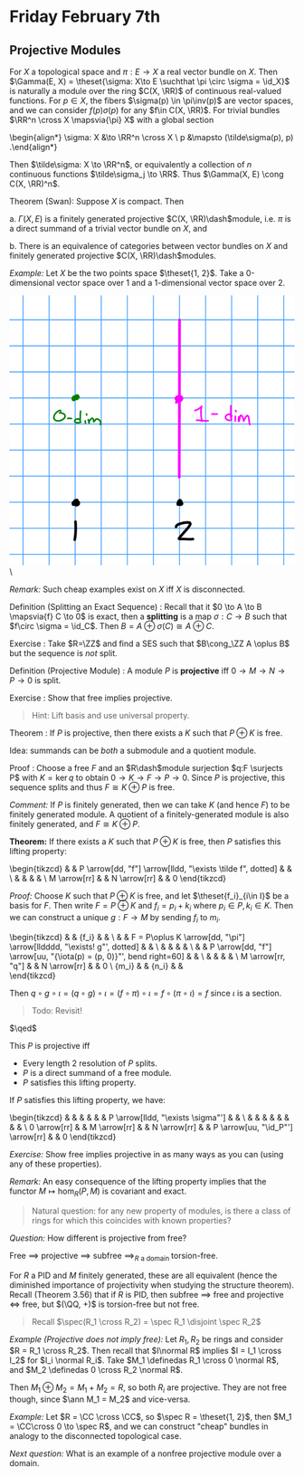 # Friday February 7th

## Projective Modules

For $X$ a topological space and $\pi:E\to X$ a real vector bundle on $X$.
Then $\Gamma(E, X) = \theset{\sigma: X\to E \suchthat \pi \circ \sigma = \id_X}$ is naturally a module over the ring $C(X, \RR)$ of continuous real-valued functions.
For $p\in X$, the fibers $\sigma(p) \in \pi\inv(p)$ are vector spaces, and we can consider $f(p)\sigma(p)$ for any $f\in C(X, \RR)$.
For trivial bundles $\RR^n \cross X \mapsvia{\pi} X$ with a global section

\begin{align*}
\sigma: X &\to \RR^n \cross X \\
p &\mapsto (\tilde\sigma(p), p)
.\end{align*}

Then $\tilde\sigma: X \to \RR^n$, or equivalently a collection of $n$ continuous functions $\tilde\sigma_j \to \RR$.
Thus $\Gamma(X, E) \cong C(X, \RR)^n$.

Theorem (Swan):
Suppose $X$ is compact. 
Then

a. $\Gamma(X, E)$ is a finitely generated projective $C(X, \RR)\dash$module, i.e. $\pi$ is a direct summand of a trivial vector bundle on $X$, and

b. There is an equivalence of categories between vector bundles on $X$ and finitely generated projective $C(X, \RR)\dash$modules.

*Example:*
Let $X$ be the two points space $\theset{1, 2}$.
Take a 0-dimensional vector space over $1$ and a 1-dimensional vector space over $2$.

![Image](figures/2020-02-07-11:30.png)\

*Remark:*
Such cheap examples exist on $X$ iff $X$ is disconnected.

Definition (Splitting an Exact Sequence)
: Recall that it $0 \to A \to B \mapsvia{f} C \to 0$ is exact, then a **splitting** is a map $\sigma: C\to B$ such that $f\circ \sigma = \id_C$.
  Then $B = A \oplus \sigma(C) \cong A \oplus C$.

Exercise
: Take $R=\ZZ$ and find a SES such that $B\cong_\ZZ A \oplus B$ but the sequence is *not* split.

Definition (Projective Module)
: A module $P$ is **projective** iff $0 \to M \to N \to P \to 0$ is split.

Exercise
: Show that free implies projective.

> Hint: Lift basis and use universal property.

Theorem
: If $P$ is projective, then there exists a $K$ such that $P\oplus K$ is free.

Idea: summands can be *both* a submodule and a quotient module.

Proof
: Choose a free $F$ and an $R\dash$module surjection $q:F \surjects P$ with $K = \ker q$ to obtain $0 \to K \to F \to P \to 0$.
  Since $P$ is projective, this sequence splits and thus $F \cong K \oplus P$ is free.

*Comment:*
If $P$ is finitely generated, then we can take $K$ (and hence $F$) to be finitely generated module. 
A quotient of a finitely-generated module is also finitely generated, and $F \cong K \oplus P$.

**Theorem:**
If there exists a $K$ such that $P\oplus K$ is free, then $P$ satisfies this lifting property:

\begin{tikzcd}
             &  & P \arrow[dd, "f"] \arrow[lldd, "\exists \tilde f", dotted] &  &   \\
             &  &                                                            &  &   \\
M \arrow[rr] &  & N \arrow[rr]                                               &  & 0
\end{tikzcd}

*Proof:*
Choose $K$ such that $P \oplus K$ is free, and let $\theset{f_i}_{i\in I}$ be a basis for $F$.
Then write $F = P \oplus K$ and $f_i = p_i + k_i$ where $p_i \in P, k_i \in K$.
Then we can construct a unique $g: F\to M$  by sending $f_i$ to $m_i$.

\begin{tikzcd}
                  &  & \{f_i\}                                                               &  &   \\
                  &  & F = P\oplus K \arrow[dd, "\pi"] \arrow[lldddd, "\exists! g"', dotted] &  &   \\
                  &  &                                                                       &  &   \\
                  &  & P \arrow[dd, "f"] \arrow[uu, "{\iota(p) = (p, 0)}"', bend right=60]   &  &   \\
                  &  &                                                                       &  &   \\
M \arrow[rr, "q"] &  & N \arrow[rr]                                                          &  & 0 \\
\{m_i\}           &  & \{n_i\}                                                               &  &  
\end{tikzcd}

Then $q\circ g\circ \iota = (q\circ g) \circ \iota = (f\circ \pi) \circ \iota = f \circ (\pi \circ \iota) = f$ since $\iota$ is a section.

> Todo: Revisit!

$\qed$

This $P$ is projective iff

- Every length 2 resolution of $P$ splits.
- $P$ is a direct summand of a free module.
- $P$ satisfies this lifting property.

If $P$ satisfies this lifting property, we have:

\begin{tikzcd}
             &  &              &  &              &  & P \arrow[lldd, "\exists \sigma"'] &  &   \\
             &  &              &  &              &  &                                   &  &   \\
0 \arrow[rr] &  & M \arrow[rr] &  & N \arrow[rr] &  & P \arrow[uu, "\id_P"'] \arrow[rr] &  & 0
\end{tikzcd}

*Exercise:*
Show free implies projective in as many ways as you can (using any of these properties).

*Remark:*
An easy consequence of the lifting property implies that the functor $M \mapsto \hom_R(P, M)$ is covariant and exact.

> Natural question: for any new property of modules, is there a class of rings for which this coincides with known properties?

*Question:*
How different is projective from free?

Free $\implies$ projective $\implies$ subfree $\implies_{R \text{ a domain }}$ torsion-free.

For $R$ a PID and $M$ finitely generated, these are all equivalent (hence the diminished importance of projectivity when studying the structure theorem).
Recall (Theorem 3.56) that if $R$ is PID, then subfree $\implies$ free and projective $\iff$ free, but $(\QQ, +)$ is torsion-free but not free.

> Recall $\spec(R_1 \cross R_2) = \spec R_1 \disjoint \spec R_2$

*Example (Projective does not imply free):*
Let $R_1, R_2$ be rings and consider $R = R_1 \cross R_2$.
Then recall that $I\normal R$ implies $I = I_1 \cross I_2$ for $I_i \normal R_i$.
Take $M_1 \definedas R_1 \cross 0 \normal R$, and $M_2 \definedas 0 \cross R_2 \normal R$.

Then $M_1 \oplus M_2 = M_1 + M_2 = R$, so both $R_i$ are projective.
They are not free though, since $\ann M_1 = M_2$ and vice-versa.

*Example:*
Let $R = \CC \cross \CC$, so $\spec R = \theset{1, 2}$, then $M_1 = \CC\cross 0 \to \spec R$, and we can construct "cheap" bundles in analogy to the disconnected topological case.

*Next question:*
What is an example of a nonfree projective module over a domain.
